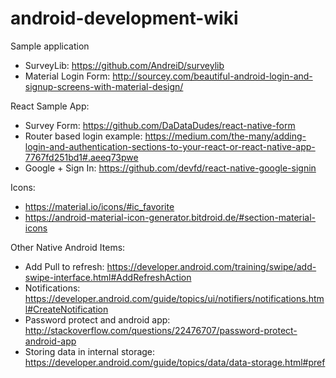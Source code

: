 # android-development-wiki

Sample application

 * SurveyLib: https://github.com/AndreiD/surveylib
 * Material Login Form: http://sourcey.com/beautiful-android-login-and-signup-screens-with-material-design/
 
React Sample App:
 * Survey Form: https://github.com/DaDataDudes/react-native-form
 * Router based login example: https://medium.com/the-many/adding-login-and-authentication-sections-to-your-react-or-react-native-app-7767fd251bd1#.aeeq73pwe
 * Google + Sign In: https://github.com/devfd/react-native-google-signin

Icons:

 * https://material.io/icons/#ic_favorite
 * https://android-material-icon-generator.bitdroid.de/#section-material-icons

Other Native Android Items:

 * Add Pull to refresh: https://developer.android.com/training/swipe/add-swipe-interface.html#AddRefreshAction
 * Notifications: https://developer.android.com/guide/topics/ui/notifiers/notifications.html#CreateNotification
 * Password protect and android app: http://stackoverflow.com/questions/22476707/password-protect-android-app
 * Storing data in internal storage: https://developer.android.com/guide/topics/data/data-storage.html#pref
